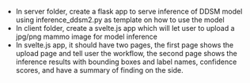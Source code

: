 * In server folder, create a flask app to serve inference of DDSM model using inference_ddsm2.py as template on how to use the model
* In client folder, create a svelte.js app which will let user to upload a jpg/png mammo image for model inference
* In svelte.js app, it should have two pages, the first page shows the upload page and tell user the workflow, the second page shows the inference results with bounding boxes and label names, confidence scores, and have a summary of finding on the side. 
